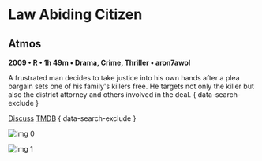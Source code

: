 # Law Abiding Citizen

## Atmos

**2009 • R • 1h 49m • Drama, Crime, Thriller • aron7awol**

A frustrated man decides to take justice into his own hands after a plea bargain sets one of his family's killers free. He targets not only the killer but also the district attorney and others involved in the deal.
{ data-search-exclude }

[Discuss](https://www.avsforum.com/threads/bass-eq-for-filtered-movies.2995212/post-57080794)  [TMDB](https://www.themoviedb.org/movie/22803)
{ data-search-exclude }

![img 0](https://i.imgur.com/CoqTr8Z.jpg)

![img 1](https://i.imgur.com/WlAoILh.jpg)

